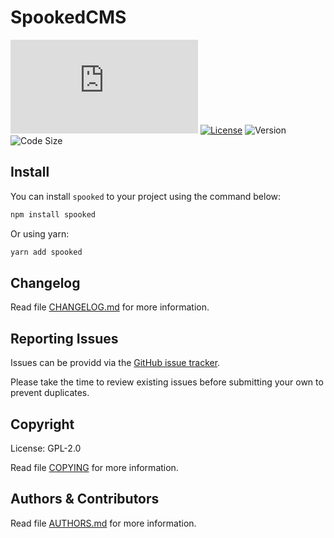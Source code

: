 # SpookedCMS

![Build](https://img.shields.io/github/workflow/status/danielsolartech/spooked/Node.JS)
[![License](https://img.shields.io/github/license/danielsolartech/spooked)](./LICENSE)
![Version](https://img.shields.io/github/package-json/v/danielsolartech/spooked)
![Code Size](https://img.shields.io/github/languages/code-size/danielsolartech/spooked)

## Install

You can install `spooked` to your project using the command below:

```sh
npm install spooked
```

Or using yarn:

```sh
yarn add spooked
```

## Changelog

Read file [CHANGELOG.md](./CHANGELOG.md) for more information.

## Reporting Issues

Issues can be providd via the [GitHub issue tracker](https://github.com/danielsolartech/spooked/issues).

Please take the time to review existing issues before submitting your own to prevent duplicates.

## Copyright

License: GPL-2.0

Read file [COPYING](./COPYING) for more information.

## Authors & Contributors

Read file [AUTHORS.md](./AUTHORS.md) for more information.

